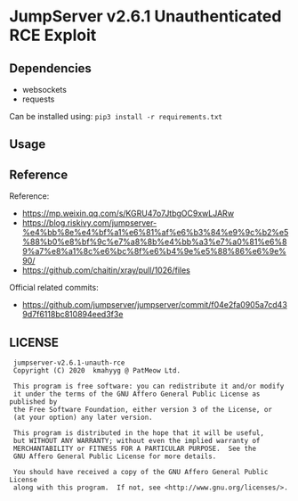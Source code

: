 # JumpServer v2.6.1 Unauthenticated RCE Exploit

## Dependencies

- websockets
- requests

Can be installed using: `pip3 install -r requirements.txt`

## Usage

## Reference

Reference: 
- https://mp.weixin.qq.com/s/KGRU47o7JtbgOC9xwLJARw
- https://blog.riskivy.com/jumpserver-%e4%bb%8e%e4%bf%a1%e6%81%af%e6%b3%84%e9%9c%b2%e5%88%b0%e8%bf%9c%e7%a8%8b%e4%bb%a3%e7%a0%81%e6%89%a7%e8%a1%8c%e6%bc%8f%e6%b4%9e%e5%88%86%e6%9e%90/
- https://github.com/chaitin/xray/pull/1026/files

Official related commits:
- https://github.com/jumpserver/jumpserver/commit/f04e2fa0905a7cd439d7f6118bc810894eed3f3e


## LICENSE

```
 jumpserver-v2.6.1-unauth-rce
 Copyright (C) 2020  kmahyyg @ PatMeow Ltd.
 
 This program is free software: you can redistribute it and/or modify
 it under the terms of the GNU Affero General Public License as published by
 the Free Software Foundation, either version 3 of the License, or
 (at your option) any later version.
 
 This program is distributed in the hope that it will be useful,
 but WITHOUT ANY WARRANTY; without even the implied warranty of
 MERCHANTABILITY or FITNESS FOR A PARTICULAR PURPOSE.  See the
 GNU Affero General Public License for more details.
 
 You should have received a copy of the GNU Affero General Public License
 along with this program.  If not, see <http://www.gnu.org/licenses/>.
```
